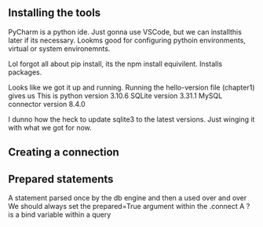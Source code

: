 ## Installing the tools
PyCharm is a python ide. Just gonna use VSCode, but we can installthis later if its necessary.
Lookms good for configuring pythoin environments, virtual or system environemnts.

Lol forgot all about pip install, its the npm install equivilent. Installs packages.

Looks like we got it up and running.
Running the hello-version file (chapter1) gives us
This is python version 3.10.6
SQLite version 3.31.1
MySQL connector version 8.4.0

I dunno how the heck to update sqlite3 to the latest versions. Just winging it with what we got for now.

## Creating a connection

## Prepared statements
A statement parsed once by the db engine and then a used over and over
We should always set the prepared=True argument within the .connect
A ? is a bind variable within a query
